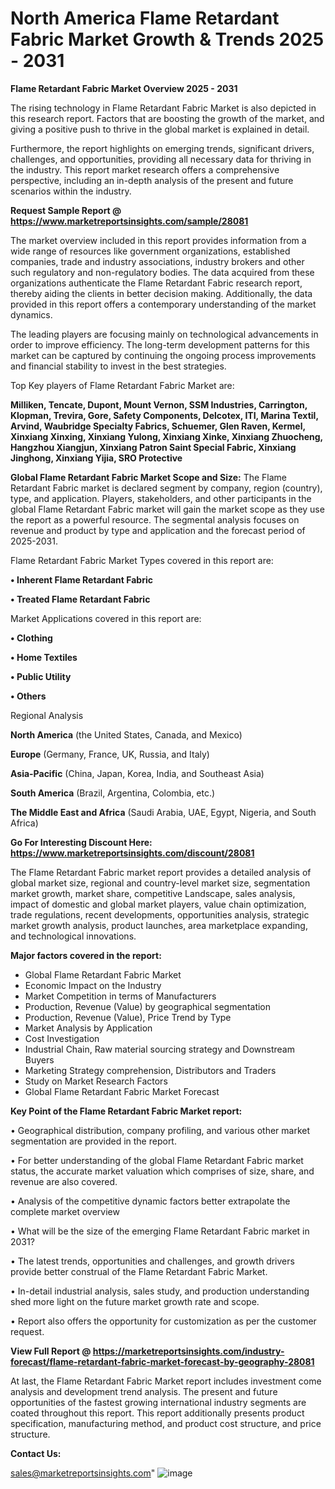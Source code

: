 # North America Flame Retardant Fabric Market Growth & Trends 2025 - 2031

<Strong> Flame Retardant Fabric Market Overview 2025 - 2031</strong>

The rising technology in Flame Retardant Fabric Market is also depicted in this research report. Factors that are boosting the growth of the market, and giving a positive push to thrive in the global market is explained in detail.

Furthermore, the report highlights on emerging trends, significant drivers, challenges, and opportunities, providing all necessary data for thriving in the industry. This report market research offers a comprehensive perspective, including an in-depth analysis of the present and future scenarios within the industry.

<strong>Request Sample Report @ <a href=https://www.marketreportsinsights.com/sample/28081>https://www.marketreportsinsights.com/sample/28081</a></strong>

The market overview included in this report provides information from a wide range of resources like government organizations, established companies, trade and industry associations, industry brokers and other such regulatory and non-regulatory bodies. The data acquired from these organizations authenticate the Flame Retardant Fabric research report, thereby aiding the clients in better decision making. Additionally, the data provided in this report offers a contemporary understanding of the market dynamics.

The leading players are focusing mainly on technological advancements in order to improve efficiency. The long-term development patterns for this market can be captured by continuing the ongoing process improvements and financial stability to invest in the best strategies.

Top Key players of Flame Retardant Fabric Market are:

<strong>Milliken, Tencate, Dupont, Mount Vernon, SSM Industries, Carrington, Klopman, Trevira, Gore, Safety Components, Delcotex, ITI, Marina Textil, Arvind, Waubridge Specialty Fabrics, Schuemer, Glen Raven, Kermel, Xinxiang Xinxing, Xinxiang Yulong, Xinxiang Xinke, Xinxiang Zhuocheng, Hangzhou Xiangjun, Xinxiang Patron Saint Special Fabric, Xinxiang Jinghong, Xinxiang Yijia, SRO Protective</strong>

<strong><b>Global Flame Retardant Fabric Market Scope and Size:</b></strong>
The Flame Retardant Fabric market is declared segment by company, region (country), type, and application. Players, stakeholders, and other participants in the global Flame Retardant Fabric market will gain the market scope as they use the report as a powerful resource. The segmental analysis focuses on revenue and product by type and application and the forecast period of 2025-2031.

Flame Retardant Fabric Market Types covered in this report are:

<strong>• Inherent Flame Retardant Fabric

• Treated Flame Retardant Fabric</strong>

Market Applications covered in this report are:

<strong>• Clothing

• Home Textiles

• Public Utility

• Others</strong> 

Regional Analysis

<strong>North America</strong> (the United States, Canada, and Mexico)

<strong>Europe</strong> (Germany, France, UK, Russia, and Italy)

<strong>Asia-Pacific</strong> (China, Japan, Korea, India, and Southeast Asia)

<strong>South America</strong> (Brazil, Argentina, Colombia, etc.)

<strong>The Middle East and Africa</strong> (Saudi Arabia, UAE, Egypt, Nigeria, and South Africa)

<strong>Go For Interesting Discount Here: <a href=https://www.marketreportsinsights.com/discount/28081>https://www.marketreportsinsights.com/discount/28081</a></strong>

The Flame Retardant Fabric market report provides a detailed analysis of global market size, regional and country-level market size, segmentation market growth, market share, competitive Landscape, sales analysis, impact of domestic and global market players, value chain optimization, trade regulations, recent developments, opportunities analysis, strategic market growth analysis, product launches, area marketplace expanding, and technological innovations.

<strong><b>Major factors covered in the report:</b></strong>
<ul>
  <li>Global Flame Retardant Fabric Market </li>
  <li>Economic Impact on the Industry</li>
  <li>Market Competition in terms of Manufacturers</li>
  <li>Production, Revenue (Value) by geographical segmentation</li>
  <li>Production, Revenue (Value), Price Trend by Type</li>
  <li>Market Analysis by Application</li>
  <li>Cost Investigation</li>
  <li>Industrial Chain, Raw material sourcing strategy and Downstream Buyers</li>
  <li>Marketing Strategy comprehension, Distributors and Traders</li>
  <li>Study on Market Research Factors</li>
  <li>Global Flame Retardant Fabric Market Forecast</li>
</ul>

<strong><b>Key Point of the Flame Retardant Fabric Market report:</b></strong>

• Geographical distribution, company profiling, and various other market segmentation are provided in the report.

• For better understanding of the global Flame Retardant Fabric market status, the accurate market valuation which comprises of size, share, and revenue are also covered.

• Analysis of the competitive dynamic factors better extrapolate the complete market overview

• What will be the size of the emerging Flame Retardant Fabric market in 2031?

• The latest trends, opportunities and challenges, and growth drivers provide better construal of the Flame Retardant Fabric Market.

• In-detail industrial analysis, sales study, and production understanding shed more light on the future market growth rate and scope.

• Report also offers the opportunity for customization as per the customer request.

<strong><b>View Full Report @ <a href=https://marketreportsinsights.com/industry-forecast/flame-retardant-fabric-market-forecast-by-geography-28081>https://marketreportsinsights.com/industry-forecast/flame-retardant-fabric-market-forecast-by-geography-28081</a></b></strong>


At last, the Flame Retardant Fabric Market report includes investment come analysis and development trend analysis. The present and future opportunities of the fastest growing international industry segments are coated throughout this report. This report additionally presents product specification, manufacturing method, and product cost structure, and price structure.

<strong>Contact Us:</strong>

sales@marketreportsinsights.com"
![image](https://github.com/user-attachments/assets/07f099c7-be96-4f6d-953c-f41b5a093d75)
